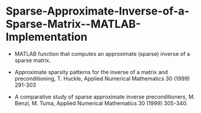 # Sparse-Approximate-Inverse-of-a-Sparse-Matrix--MATLAB-Implementation
 * MATLAB function that computes an approximate (sparse) inverse of a sparse matrix.

  * Approximate sparsity patterns for the inverse of a matrix and
  preconditioning, T. Huckle, Applied Numerical Mathematics 30 (1999) 291-303

  * A comparative study of sparse approximate inverse preconditioners, M.
  Benzi, M. Tuma, Applied Numerical Mathematics 30 (1999) 305-340.
